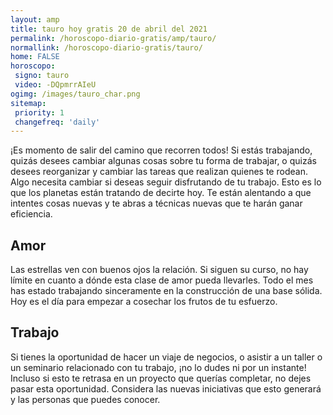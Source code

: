 ```yaml
---
layout: amp
title: tauro hoy gratis 20 de abril del 2021 
permalink: /horoscopo-diario-gratis/amp/tauro/
normallink: /horoscopo-diario-gratis/tauro/
home: FALSE
horoscopo:
 signo: tauro
 video: -DQpmrrAIeU
ogimg: /images/tauro_char.png
sitemap:
 priority: 1
 changefreq: 'daily'
---
```



¡Es momento de salir del camino que recorren todos! Si estás trabajando, quizás desees cambiar algunas cosas sobre tu forma de trabajar, o quizás desees reorganizar y cambiar las tareas que realizan quienes te rodean. Algo necesita cambiar si deseas seguir disfrutando de tu trabajo. Esto es lo que los planetas están tratando de decirte hoy. Te están alentando a que intentes cosas nuevas y te abras a técnicas nuevas que te harán ganar eficiencia.

## Amor

Las estrellas ven con buenos ojos la relación. Si siguen su curso, no hay límite en cuanto a dónde esta clase de amor pueda llevarles. Todo el mes has estado trabajando sinceramente en la construcción de una base sólida. Hoy es el día para empezar a cosechar los frutos de tu esfuerzo.

## Trabajo

Si tienes la oportunidad de hacer un viaje de negocios, o asistir a un taller o un seminario relacionado con tu trabajo, ¡no lo dudes ni por un instante! Incluso si esto te retrasa en un proyecto que querías completar, no dejes pasar esta oportunidad. Considera las nuevas iniciativas que esto generará y las personas que puedes conocer.